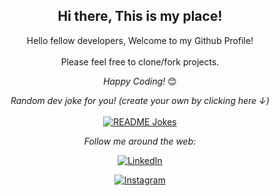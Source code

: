 <div align="center">
<h2> Hi there, This is my place!</h2>
</div>

<div align="center">

Hello fellow developers, Welcome to my Github Profile! <br>
<br>
Please feel free to clone/fork projects. <br>

<i>Happy Coding!</i> 😊
</div>
<div align="center">
<i>Random dev joke for you! (create your own by clicking here ↓)</i><br>
<br>
<a href="https://readme-jokes.vercel.app"><img align="center" src="https://readme-jokes.vercel.app/api" alt="README Jokes"></a>

<i>Follow me around the web:</i><br>

<a href="https://www.linkedin.com/in/g10albert" target="_blank"><img src="https://img.shields.io/badge/LinkedIn-%230077B5.svg?&style=flat-square&logo=linkedin&logoColor=white" alt="LinkedIn"></a>

<a href="https://www.instagram.com/g10albert" target="_blank"><img src="https://img.shields.io/badge/Instagram-%23E4405F.svg?&style=flat-square&logo=instagram&logoColor=white" alt="Instagram"></a>

</div>

